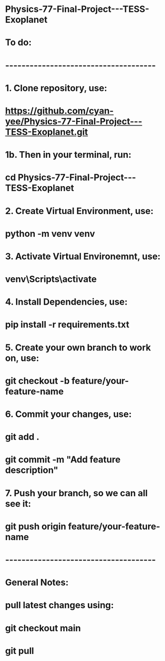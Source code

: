 # Physics-77-Final-Project---TESS-Exoplanet

# To do:
# -------------------------------------
# 1. Clone repository, use:
# https://github.com/cyan-yee/Physics-77-Final-Project---TESS-Exoplanet.git
# 1b. Then in your terminal, run:
# cd Physics-77-Final-Project---TESS-Exoplanet

# 2. Create Virtual Environment, use:
# python -m venv venv

# 3. Activate Virtual Environemnt, use:
# venv\Scripts\activate

# 4. Install Dependencies, use:
# pip install -r requirements.txt

# 5. Create your own branch to work on, use:
# git checkout -b feature/your-feature-name

# 6. Commit your changes, use:
# git add .
# git commit -m "Add feature description"

# 7. Push your branch, so we can all see it:
# git push origin feature/your-feature-name

# -------------------------------------
# General Notes:

# pull latest changes using:
# git checkout main
# git pull